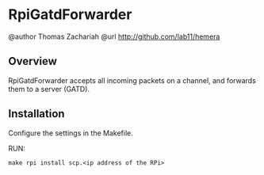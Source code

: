 RpiGatdForwarder
========
@author Thomas Zachariah
@url    http://github.com/lab11/hemera


Overview
--------

RpiGatdForwarder accepts all incoming packets on a channel,
and forwards them to a server (GATD).


Installation
------------

Configure the settings in the Makefile.

RUN:

    make rpi install scp.<ip address of the RPi>